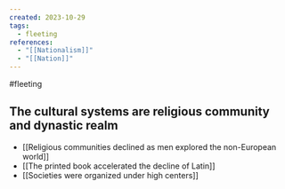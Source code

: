 ```yaml
---
created: 2023-10-29
tags:
  - fleeting
references:
  - "[[Nationalism]]"
  - "[[Nation]]"
---
```

#fleeting 

## The cultural systems are religious community and dynastic realm

- [[Religious communities declined as men explored the non-European world]]
- [[The printed book accelerated the decline of Latin]]
- [[Societies were organized under high centers]]

